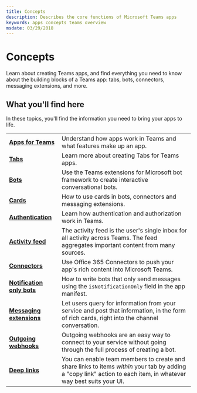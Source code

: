 ```yaml
---
title: Concepts
description: Describes the core functions of Microsoft Teams apps
keywords: apps concepts teams overview
msdate: 03/29/2018
---
```

# Concepts

Learn about creating Teams apps, and find everything you need to know about the building blocks of a Teams app: tabs, bots, connectors, messaging extensions, and more.

## What you'll find here

In these topics, you'll find the information you need to bring your apps to life.

|   |   |
| - | - |
| [**Apps for Teams**](~/concepts/apps/apps-overview) |  Understand how apps work in Teams and what features make up an app. |
| [**Tabs**](~/concepts/tabs/tabs-overview) | Learn more about creating Tabs for Teams apps. |
| [**Bots**](~/concepts/bots/bots-overview) | Use the Teams extensions for Microsoft bot framework to create interactive conversational bots.|
| [**Cards**](~/concepts/cards/cards) | How to use cards in bots, connectors and messaging extensions.|
| [**Authentication**](~/concepts/authentication) | Learn how authentication and authorization work in Teams. |
| [**Activity feed**](~/concepts/activity-feed) | The activity feed is the user's single inbox for all activity across Teams. The feed aggregates important content from many sources. |
| [**Connectors**](/concepts/connectors/connectors) | Use Office 365 Connectors to push your app's rich content into Microsoft Teams. |
| [**Notification only bots**](~/concepts/bots/bots-notification-only) | How to write bots that only send messages using the `isNotificationOnly` field in the app manifest. |
| [**Messaging extensions**](~/concepts/messaging-extensions) | Let users query for information from your service and post that information, in the form of rich cards, right into the channel conversation. |
| [**Outgoing webhooks**](~/concepts/outgoingwebhook) | Outgoing webhooks are an easy way to connect to your service without going through the full process of creating a bot. |
| [**Deep links**](~/concepts/deep-links) | You can enable team members to create and share links to items _within_ your tab by adding a "copy link" action to each item, in whatever way best suits your UI. |
